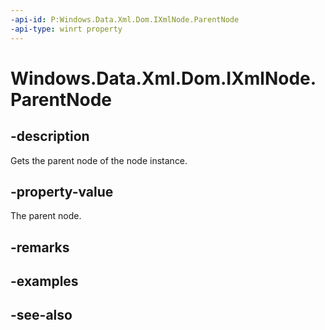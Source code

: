 ```yaml
---
-api-id: P:Windows.Data.Xml.Dom.IXmlNode.ParentNode
-api-type: winrt property
---
```


<!-- Property syntax
public Windows.Data.Xml.Dom.IXmlNode ParentNode { get; }
-->

# Windows.Data.Xml.Dom.IXmlNode.ParentNode

## -description
Gets the parent node of the node instance.

## -property-value
The parent node.

## -remarks

## -examples

## -see-also
